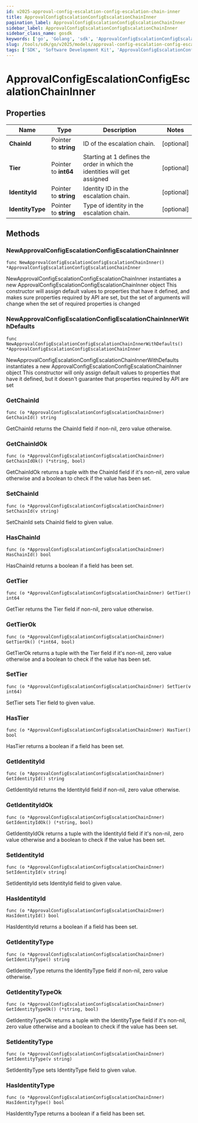 ```yaml
---
id: v2025-approval-config-escalation-config-escalation-chain-inner
title: ApprovalConfigEscalationConfigEscalationChainInner
pagination_label: ApprovalConfigEscalationConfigEscalationChainInner
sidebar_label: ApprovalConfigEscalationConfigEscalationChainInner
sidebar_class_name: gosdk
keywords: ['go', 'Golang', 'sdk', 'ApprovalConfigEscalationConfigEscalationChainInner', 'V2025ApprovalConfigEscalationConfigEscalationChainInner'] 
slug: /tools/sdk/go/v2025/models/approval-config-escalation-config-escalation-chain-inner
tags: ['SDK', 'Software Development Kit', 'ApprovalConfigEscalationConfigEscalationChainInner', 'V2025ApprovalConfigEscalationConfigEscalationChainInner']
---
```


# ApprovalConfigEscalationConfigEscalationChainInner

## Properties

Name | Type | Description | Notes
------------ | ------------- | ------------- | -------------
**ChainId** | Pointer to **string** | ID of the escalation chain. | [optional] 
**Tier** | Pointer to **int64** | Starting at 1 defines the order in which the identities will get assigned | [optional] 
**IdentityId** | Pointer to **string** | Identity ID in the escalation chain. | [optional] 
**IdentityType** | Pointer to **string** | Type of identity in the escalation chain. | [optional] 

## Methods

### NewApprovalConfigEscalationConfigEscalationChainInner

`func NewApprovalConfigEscalationConfigEscalationChainInner() *ApprovalConfigEscalationConfigEscalationChainInner`

NewApprovalConfigEscalationConfigEscalationChainInner instantiates a new ApprovalConfigEscalationConfigEscalationChainInner object
This constructor will assign default values to properties that have it defined,
and makes sure properties required by API are set, but the set of arguments
will change when the set of required properties is changed

### NewApprovalConfigEscalationConfigEscalationChainInnerWithDefaults

`func NewApprovalConfigEscalationConfigEscalationChainInnerWithDefaults() *ApprovalConfigEscalationConfigEscalationChainInner`

NewApprovalConfigEscalationConfigEscalationChainInnerWithDefaults instantiates a new ApprovalConfigEscalationConfigEscalationChainInner object
This constructor will only assign default values to properties that have it defined,
but it doesn't guarantee that properties required by API are set

### GetChainId

`func (o *ApprovalConfigEscalationConfigEscalationChainInner) GetChainId() string`

GetChainId returns the ChainId field if non-nil, zero value otherwise.

### GetChainIdOk

`func (o *ApprovalConfigEscalationConfigEscalationChainInner) GetChainIdOk() (*string, bool)`

GetChainIdOk returns a tuple with the ChainId field if it's non-nil, zero value otherwise
and a boolean to check if the value has been set.

### SetChainId

`func (o *ApprovalConfigEscalationConfigEscalationChainInner) SetChainId(v string)`

SetChainId sets ChainId field to given value.

### HasChainId

`func (o *ApprovalConfigEscalationConfigEscalationChainInner) HasChainId() bool`

HasChainId returns a boolean if a field has been set.

### GetTier

`func (o *ApprovalConfigEscalationConfigEscalationChainInner) GetTier() int64`

GetTier returns the Tier field if non-nil, zero value otherwise.

### GetTierOk

`func (o *ApprovalConfigEscalationConfigEscalationChainInner) GetTierOk() (*int64, bool)`

GetTierOk returns a tuple with the Tier field if it's non-nil, zero value otherwise
and a boolean to check if the value has been set.

### SetTier

`func (o *ApprovalConfigEscalationConfigEscalationChainInner) SetTier(v int64)`

SetTier sets Tier field to given value.

### HasTier

`func (o *ApprovalConfigEscalationConfigEscalationChainInner) HasTier() bool`

HasTier returns a boolean if a field has been set.

### GetIdentityId

`func (o *ApprovalConfigEscalationConfigEscalationChainInner) GetIdentityId() string`

GetIdentityId returns the IdentityId field if non-nil, zero value otherwise.

### GetIdentityIdOk

`func (o *ApprovalConfigEscalationConfigEscalationChainInner) GetIdentityIdOk() (*string, bool)`

GetIdentityIdOk returns a tuple with the IdentityId field if it's non-nil, zero value otherwise
and a boolean to check if the value has been set.

### SetIdentityId

`func (o *ApprovalConfigEscalationConfigEscalationChainInner) SetIdentityId(v string)`

SetIdentityId sets IdentityId field to given value.

### HasIdentityId

`func (o *ApprovalConfigEscalationConfigEscalationChainInner) HasIdentityId() bool`

HasIdentityId returns a boolean if a field has been set.

### GetIdentityType

`func (o *ApprovalConfigEscalationConfigEscalationChainInner) GetIdentityType() string`

GetIdentityType returns the IdentityType field if non-nil, zero value otherwise.

### GetIdentityTypeOk

`func (o *ApprovalConfigEscalationConfigEscalationChainInner) GetIdentityTypeOk() (*string, bool)`

GetIdentityTypeOk returns a tuple with the IdentityType field if it's non-nil, zero value otherwise
and a boolean to check if the value has been set.

### SetIdentityType

`func (o *ApprovalConfigEscalationConfigEscalationChainInner) SetIdentityType(v string)`

SetIdentityType sets IdentityType field to given value.

### HasIdentityType

`func (o *ApprovalConfigEscalationConfigEscalationChainInner) HasIdentityType() bool`

HasIdentityType returns a boolean if a field has been set.


